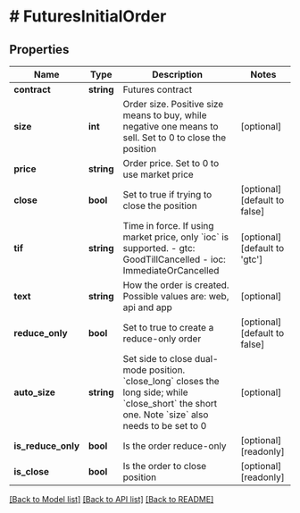 # # FuturesInitialOrder

## Properties

Name | Type | Description | Notes
------------ | ------------- | ------------- | -------------
**contract** | **string** | Futures contract | 
**size** | **int** | Order size. Positive size means to buy, while negative one means to sell. Set to 0 to close the position | [optional] 
**price** | **string** | Order price. Set to 0 to use market price | 
**close** | **bool** | Set to true if trying to close the position | [optional] [default to false]
**tif** | **string** | Time in force. If using market price, only &#x60;ioc&#x60; is supported.  - gtc: GoodTillCancelled - ioc: ImmediateOrCancelled | [optional] [default to 'gtc']
**text** | **string** | How the order is created. Possible values are: web, api and app | [optional] 
**reduce_only** | **bool** | Set to true to create a reduce-only order | [optional] [default to false]
**auto_size** | **string** | Set side to close dual-mode position. &#x60;close_long&#x60; closes the long side; while &#x60;close_short&#x60; the short one. Note &#x60;size&#x60; also needs to be set to 0 | [optional] 
**is_reduce_only** | **bool** | Is the order reduce-only | [optional] [readonly] 
**is_close** | **bool** | Is the order to close position | [optional] [readonly] 

[[Back to Model list]](../../README.md#documentation-for-models) [[Back to API list]](../../README.md#documentation-for-api-endpoints) [[Back to README]](../../README.md)
